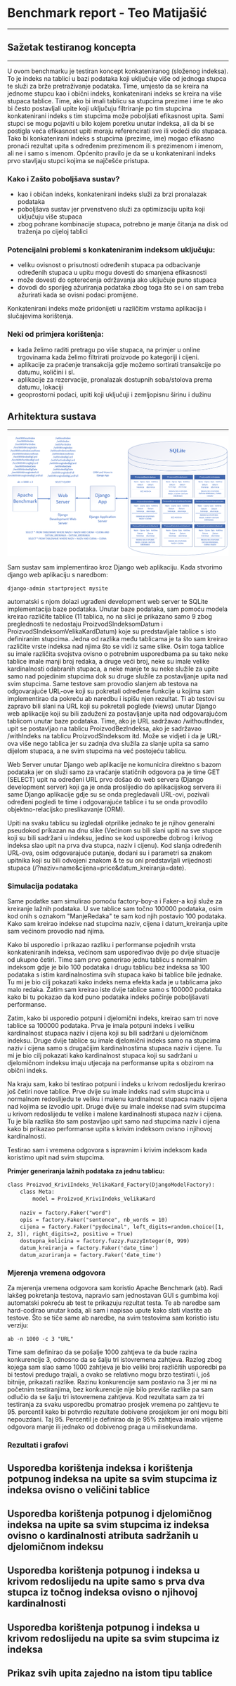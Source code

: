 # Benchmark report - Teo Matijašić

---

## Sažetak testiranog koncepta

---

U ovom benchmarku je testiran koncept konkateniranog (složenog indeksa). To je indeks na tablici u bazi podataka koji uključuje više od jednoga stupca te služi za brže pretraživanje podataka. Time, umjesto da se kreira na jednome stupcu kao i obični indeks, konkatenirani indeks se kreira na više stupaca tablice. Time, ako bi imali tablicu sa stupcima prezime i ime te ako bi često postavljali upite koji uključuju filtriranje po tim stupcima konkatenirani indeks s tim stupcima može poboljšati efikasnost upita. Sami stupci se mogu pojaviti u bilo kojem poretku unutar indeksa, ali da bi se postigla veća efikasnost upiti moraju referencirati sve ili vodeći dio stupaca. Tako bi konkatenirani indeks s stupcima (prezime, ime) mogao efikasno pronaći rezultat upita s određenim prezimenom ili s prezimenom i imenom, ali ne i samo s imenom. Općenito pravilo je da se u konkatenirani indeks prvo stavljaju stupci kojima se najčešće pristupa.

### Kako i Zašto poboljšava sustav?

* kao i običan indeks, konkatenirani indeks služi za brzi pronalazak podataka
* poboljšava sustav jer prvenstveno služi za optimizaciju upita koji uključuju više stupaca
* zbog pohrane kombinacije stupaca, potrebno je manje čitanja na disk od traženja po cijeloj tablici

### Potencijalni problemi s konkateniranim indeksom uključuju:
* veliku ovisnost o prisutnosti određenih stupaca pa odbacivanje određenih stupaca u upitu mogu dovesti do smanjena efikasnosti
* može dovesti do opterećenja održavanja ako uključuje puno stupaca
* dovodi do sporijeg ažuriranja podataka zbog toga što se i on sam treba ažurirati kada se ovisni podaci promijene.
  
Konkatenirani indeks može pridonijeti u različitim vrstama aplikacija i slučajevima korištenja. <br>
### Neki od primjera korištenja:
* kada želimo raditi pretragu po više stupaca, na primjer u online trgovinama kada želimo filtrirati proizvode po kategoriji i cijeni.
* aplikacije za praćenje transakcija gdje možemo sortirati transakcije po datumu, količini i sl.
* aplikacije za rezervacije, pronalazak dostupnih soba/stolova prema datumu, lokaciji
* geoprostorni podaci, upiti koji uključuji i zemljopisnu širinu i dužinu

## Arhitektura sustava

---

![Arhitektura sustava](system_archit.png)

Sam sustav sam implementirao kroz Django web aplikaciju. Kada stvorimo django web aplikaciju s naredbom:
```
django-admin startproject mysite
```
automatski s njom dolazi ugrađeni development web server te SQLite implementacija baze podataka. Unutar baze podataka, sam pomoću modela kreirao različite tablice (11 tablica, no na slici je prikazano samo 9 zbog preglednosti te nedostaju ProizvodSIndeksomDatum i ProizvodSIndeksomVelikaKardDatum) koje su predstavljale tablice s isto definiranim stupcima. Jedna od razlika među tablicama je ta što sam kreirao različite vrste indeksa nad njima što se vidi iz same slike. Osim toga tablice su imale različita svojstva ovisno o potrebnim usporedbama pa su tako neke tablice imale manji broj redaka, a druge veći broj, neke su imale velike kardinalnosti odabranih stupaca, a neke manje te su neke služile za upite samo nad pojedinim stupcima dok su druge služile za postavljanje upita nad svim stupcima. 
Same testove sam provodio slanjem ab testova na odgovarajuće URL-ove koji su pokretali određene funkcije u kojima sam implementirao da pokreću ab naredbu i ispišu njen rezultat. 
Ti ab testovi su zapravo bili slani na URL koji su pokretali poglede (views) unutar Django web aplikacije koji su bili zaduženi za postavljanje upita nad odgovarajućom tablicom unutar baze podataka. Time, ako je URL sadržavao /withoutIndex, upit se postavljao na tablicu ProizvodBezIndeksa, ako je sadržavao /withIndeks na tablicu ProizvodSIndeksom itd. Može se vidjeti i da je URL-ova više nego tablica jer su zadnja dva služila za slanje upita sa samo dijelom stupaca, a ne svim stupcima na već postojeću tablicu.

Web Server unutar Django web aplikacije ne komunicira direktno s bazom podataka jer on služi samo za vraćanje statičnih odgovora pa je time GET (SELECT) upit na određeni URL prvo došao do web servera (Django development server) koji ga je onda proslijedio do aplikacijskog servera ili same Django aplikacije gdje su se onda pregledavali URL-ovi, pozivali određeni pogledi te time i odgovarajuće tablice i tu se onda provodilo objektno-relacijsko preslikavanje (ORM). 

Upiti na svaku tablicu su izgledali otprilike jednako te je njihov generalni pseudokod prikazan na dnu slike (Većinom su bili slani upiti na sve stupce koji su bili sadržani u indeksu, jedino se kod usporedbe dobrog i krivog indeksa slao upit na prva dva stupca, naziv i cijenu). Kod slanja određenih URL-ova, osim odgovarajuće putanje, dodani su i parametri sa znakom upitnika koji su bili odvojeni znakom & te su oni predstavljali vrijednosti stupaca (/?naziv=name&cijena=price&datum_kreiranja=date). 

### Simulacija podataka 

Same podatke sam simulirao pomoću factory-boy-a i Faker-a koji služe za kreiranje lažnih podataka. U sve tablice sam  točno 100000 podataka, osim kod onih s oznakom "ManjeRedaka" te sam kod njih postavio 100 podataka. Kako sam kreirao indekse nad stupcima naziv, cijena i datum_kreiranja upite sam većinom provodio nad njima. 

Kako bi usporedio i prikazao razliku i performanse pojednih vrsta konkateniranih indeksa, većinom sam uspoređivao dvije po dvije situacije od ukupno četiri.
Time sam prvo generirao jednu tablicu s normalnim indeksom gdje je bilo 100 podataka i drugu tablicu bez indeksa sa 100 podataka s istim kardinalnostima svih stupaca kako bi tablice bile jednake. Tu mi je bio cilj pokazati kako indeks nema efekta kada je u tablicama jako malo redaka. Zatim sam kreirao iste dvije tablice samo s 100000 podataka kako bi tu pokazao da kod puno podataka indeks počinje poboljšavati performanse.

Zatim, kako bi usporedio potpuni i djelomični indeks, kreirao sam tri nove tablice sa 100000 podataka. Prva je imala potpuni indeks i veliku kardinalnost stupaca naziv i cijena koji su bili sadržani u djelomičnom indeksu. Druge dvije tablice su imale djelomični indeks samo na stupcima naziv i cijena samo s drugačijim kardinalnostima stupaca naziv i cijene. Tu mi je bio cilj pokazati kako kardinalnost stupaca koji su sadržani u djelomičnom indeksu imaju utjecaja na performanse upita s obzirom na obični indeks.

Na kraju sam, kako bi testirao potpuni i indeks u krivom redoslijedu krerirao još četiri nove tablice. Prve dvije su imale indeks nad svim stupcima u normalnom redoslijedu te veliku i malenu kardinalnost stupaca naziv i cijena nad kojima se izvodio upit. Druge dvije su imale indekse nad svim stupcima u krivom redoslijedu te velike i malene kardinalnosti stupaca naziv i cijena. Tu je bila razlika što sam postavljao upit samo nad stupcima naziv i cijena kako bi prikazao performanse upita s krivim indeksom ovisno i njihovoj kardinalnosti.

Testirao sam i vremena odgovora s ispravnim i krivim indeksom kada koristimo upit nad svim stupcima.

**Primjer generiranja lažnih podataka za jednu tablicu:**

```
class Proizvod_KriviIndeks_VelikaKard_Factory(DjangoModelFactory):
    class Meta:
        model = Proizvod_KriviIndeks_VelikaKard

    naziv = factory.Faker("word")
    opis = factory.Faker("sentence", nb_words = 10)
    cijena = factory.Faker("pydecimal", left_digits=random.choice([1, 2, 3]), right_digits=2, positive = True)
    dostupna_kolicina = factory.fuzzy.FuzzyInteger(0, 999)
    datum_kreiranja = factory.Faker('date_time')
    datum_azuriranja = factory.Faker('date_time')
```

### Mjerenja vremena odgovora

Za mjerenja vremena odgovora sam koristio Apache Benchmark (ab). Radi lakšeg pokretanja testova, napravio sam jednostavan GUI s gumbima koji automatski pokreću ab test te prikazuju rezultat testa. Te ab naredbe sam hard-codirao unutar koda, ali sam i napisao upute kako slati vlastite ab testove.
Što se tiče same ab naredbe, na svim testovima sam koristio istu verziju:
```
ab -n 1000 -c 3 "URL"
```
Time sam definirao da se pošalje 1000 zahtjeva te da bude razina konkurencije 3, odnosno da se šalju tri istovremena zahtjeva. Razlog zbog kojega sam slao samo 1000 zahtjeva je bio veliki broj različitih usporedbi pa bi testovi predugo trajali, a ovako se relativno mogu brzo testirati i, još bitnije, prikazati razlike. Razinu konkurencije sam postavio na 3 jer mi na početnim testiranjima, bez konkurencije nije bilo previše razlike pa sam odlučio da se šalju tri istovremena zahtjeva.
Kod rezultata sam za tri testiranja za svaku usporedbu promatrao prosjek vremena po zahtjevu te 95. percentil kako bi potvrdio rezultate dobivene prosjekom jer oni mogu biti nepouzdani. Taj 95. Percentil je definirao da je 95% zahtjeva imalo vrijeme odgovora manje ili jednako od dobivenog praga u milisekundama.  

### Rezultati i grafovi

## Usporedba korištenja indeksa i korištenja potpunog indeksa na upite sa svim stupcima iz indeksa ovisno o veličini tablice

## Usporedba korištenja potpunog i djelomičnog indeksa na upite sa svim stupcima iz indeksa ovisno o kardinalnosti atributa sadržanih u djelomičnom indeksu

## Usporedba korištenja potpunog i indeksa u krivom redoslijedu na upite samo s prva dva stupca iz točnog indeksa ovisno o njihovoj kardinalnosti

## Usporedba korištenja potpunog i indeksa u krivom redoslijedu na upite sa svim stupcima iz indeksa

## Prikaz svih upita zajedno na istom tipu tablice
